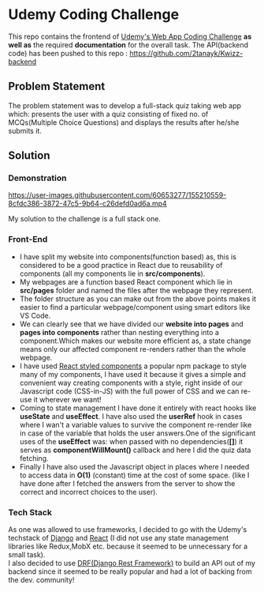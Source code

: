 # Udemy Coding Challenge 
This repo contains the frontend of [Udemy's Web App Coding Challenge](https://github.com/udemy/coding-challenge) **as well as** the required **documentation** for the overall task.
The API(backend code) has been pushed to this repo : https://github.com/2tanayk/Kwizz-backend

## Problem Statement
The problem statement was to develop a full-stack quiz taking web app which: presents the user with a quiz consisting of fixed no. of MCQs(Multiple Choice Questions) and displays the results after he/she submits it.

## Solution

### Demonstration
https://user-images.githubusercontent.com/60653277/155210559-8cfdc386-3872-47c5-9b64-c26defd0ad6a.mp4

My solution to the challenge is a full stack one.
### Front-End 
- I have split my website into components(function based) as, this is considered to be a good practice in React due to reusability of components (all my components lie in **src/components**).
- My webpages are a function based React component which lie in **src/pages** folder and named the files after the webpage they represent. 
- The folder structure as you can make out from the above points makes it easier to find a particular webpage/component using smart editors like VS Code.
- We can clearly see that we have divided our **website into pages** and **pages into components** rather than nesting everything into a component.Which makes our website more efficient as, a state change means only our affected component re-renders rather than the whole webpage.
- I have used [React styled components](https://www.styled-components.com/) a popular npm package to style many of my components, I have used it because it gives a simple and convenient way creating components with a style, right inside of our Javascript code (CSS-in-JS) with the full power of CSS and we can re-use it wherever we want! 
- Coming to state management I have done it entirely with react hooks like **useState** and **useEffect**. I have also used the **userRef** hook in cases where I wan't a variable values to survive the component re-render like in case of the variable that holds the user answers.One of the significant uses of the **useEffect** was: when passed with no dependencies(**[]**) it serves as **componentWillMount()** callback and here I did the quiz data fetching.
- Finally I have also used the Javascript object in places where I needed to access data in **O(1)** (constant) time at the cost of some space. (like I have done after I fetched the answers from the server to show the correct and incorrect choices to the user). 



### Tech Stack
As one was allowed to use frameworks, I decided to go with the Udemy's techstack of [Django](https://www.djangoproject.com/) and [React](https://reactjs.org/) (I did not use any state management libraries like Redux,MobX etc. because it seemed to be unnecessary for a small task). <br/>
I also decided to use [DRF(Django Rest Framework)](https://www.django-rest-framework.org/) to build an API out of my backend since it seemed to be really popular and had a lot of backing from the dev. community!


